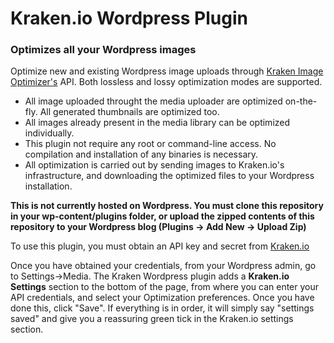 # Kraken.io Wordpress Plugin
### Optimizes all your Wordpress images

Optimize new and existing Wordpress image uploads through [Kraken Image Optimizer's](https://kraken.io) API. Both lossless and lossy optimization modes are supported.

 - All image uploaded throught the media uploader are optimized on-the-fly. All generated thumbnails are optimized too.
 - All images already present in the media library can be optimized individually.
 - This plugin not require any root or command-line access. No compilation and installation of any binaries is necessary. 
 - All optimization is carried out by sending images to Kraken.io's infrastructure, and downloading the optimized files to your Wordpress installation.


**This is not currently hosted on Wordpress. You must clone this repository in your wp-content/plugins folder, or upload the zipped contents of this repository to your Wordpress blog (Plugins -> Add New -> Upload Zip)**


To use this plugin, you must obtain an API key and secret from [Kraken.io](https://kraken.io)

Once you have obtained your credentials, from your Wordpress admin, go to Settings->Media. 
The Kraken Wordpress plugin adds a **Kraken.io Settings** section to the bottom of the page, from where you can enter your API credentials, and select your Optimization preferences. Once you have done this, click "Save". If everything is in order, it will simply say "settings saved" and give you a reassuring green tick in the Kraken.io settings section.







